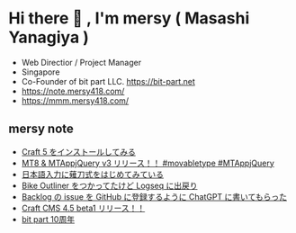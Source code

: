 # Hi there 👋 , I'm mersy ( Masashi Yanagiya )

- Web Directior / Project Manager
- Singapore
- Co-Founder of bit part LLC. https://bit-part.net
- https://note.mersy418.com/
- https://mmm.mersy418.com/

## mersy note
<!-- BLOG-POST-LIST:START -->
- [Craft 5 をインストールしてみる](https://note.mersy418.com/article/install-craft-5-alpha?utm_source=feed)
- [MT8 &amp; MTAppjQuery v3 リリース！！ #movabletype #MTAppjQuery](https://note.mersy418.com/article/mt8-mtappjquery-v3?utm_source=feed)
- [日本語入力に薙刀式をはじめてみている](https://note.mersy418.com/article/try-naginatashiki?utm_source=feed)
- [Bike Outliner をつかってたけど Logseq に出戻り](https://note.mersy418.com/article/bike-outliner-to-logseq?utm_source=feed)
- [Backlog の issue を GitHub に登録するように ChatGPT に書いてもらった](https://note.mersy418.com/article/backlog-issue-sync-to-github-with-chatgpt?utm_source=feed)
- [Craft CMS 4.5 beta1 リリース！！](https://note.mersy418.com/article/craftcms-4-5-beta1-released?utm_source=feed)
- [bit part 10周年](https://note.mersy418.com/article/bitpart-10th?utm_source=feed)
<!-- BLOG-POST-LIST:END -->
